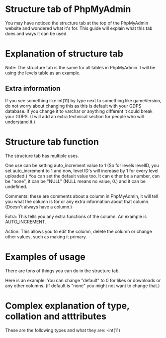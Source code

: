 # Structure tab of PhpMyAdmin
You may have noticed the structure tab at the top of the PhpMyAdmin website and wondered what it's for.
This guide will explain what this tab does and ways it can be used.
# Explanation of structure tab

Note: The structure tab is the same for all tables in PhpMyAdmin.
I will be using the levels table as an example.

## Extra information

If you see something like int(11) by type next to something like gameVersion, do not worry about changing this as this is default with your GDPS database.
 If you change it to varchar or anything different it could break your GDPS. 
 (I will add an extra technical section for people who will understand it.)

# Structure tab function

The structure tab has multiple uses.

One use can be setting auto_increment value to 1 (So for levels levelID, you set auto_increment to 1 and now, level ID's will increase by 1 for every level uploaded.)
You can set the default value too. 
  It can either be a number, can be "none", it can be "NULL" (NULL means no value, 0.) and it can be undefined.

Comments: these are comments about a column in PhpMyAdmin, it will tell you what the column is for or any extra information about that column.
  (Doesn't always have a column.)

Extra: This tells you any extra functions of the column. An example is AUTO_INCREMENT.

Action: This allows you to edit the column, delete the column or change other values, such as making it primary.

# Examples of usage

There are tons of things you can do in the structure tab.

Here is an example: You can change "default" to 0 for likes or downloads or any other columns. (if default is "none" you might not want to change that.)


# Complex explanation of type, collation and atttributes

These are the following types and what they are:
-int(11)
